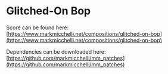 # Glitched-On Bop

Score can be found here: [https://www.markmicchelli.net/compositions/glitched-on-bop](https://www.markmicchelli.net/compositions/glitched-on-bop)

Dependencies can be downloaded here: [https://github.com/markmicchelli/mm_patches](https://github.com/markmicchelli/mm_patches)
